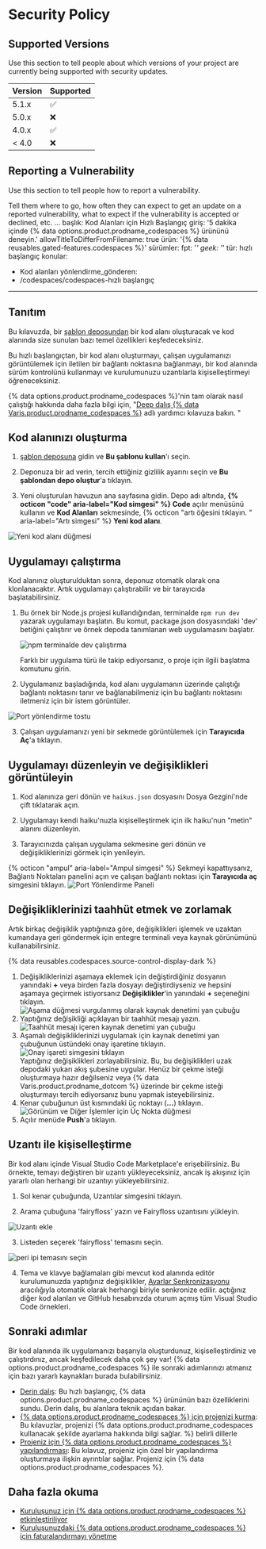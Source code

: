 # Security Policy

## Supported Versions

Use this section to tell people about which versions of your project are
currently being supported with security updates.

| Version | Supported          |
| ------- | ------------------ |
| 5.1.x   | :white_check_mark: |
| 5.0.x   | :x:                |
| 4.0.x   | :white_check_mark: |
| < 4.0   | :x:                |

## Reporting a Vulnerability

Use this section to tell people how to report a vulnerability.

Tell them where to go, how often they can expect to get an update on a
reported vulnerability, what to expect if the vulnerability is accepted or
declined, etc.
...
başlık: Kod Alanları için Hızlı Başlangıç
giriş: '5 dakika içinde {% data options.product.prodname_codespaces %} ürününü deneyin.'
allowTitleToDifferFromFilename: true
ürün: '{% data reusables.gated-features.codespaces %}'
sürümler:
  fpt: '*'
  geek: '*'
tür: hızlı başlangıç
konular:
  - Kod alanları
yönlendirme_gönderen:
  - /codespaces/codespaces-hızlı başlangıç
---

## Tanıtım

Bu kılavuzda, bir [şablon deposundan](https://github.com/2percentsilk/haikus-for-codespaces) bir kod alanı oluşturacak ve kod alanında size sunulan bazı temel özellikleri keşfedeceksiniz.

Bu hızlı başlangıçtan, bir kod alanı oluşturmayı, çalışan uygulamanızı görüntülemek için iletilen bir bağlantı noktasına bağlanmayı, bir kod alanında sürüm kontrolünü kullanmayı ve kurulumunuzu uzantılarla kişiselleştirmeyi öğreneceksiniz.

{% data options.product.prodname_codespaces %}'nin tam olarak nasıl çalıştığı hakkında daha fazla bilgi için, "[Deep dalış {% data Varis.product.prodname_codespaces %}](/codespaces/getting-started/deep-dive) adlı yardımcı kılavuza bakın. "

## Kod alanınızı oluşturma

1. [şablon deposuna](https://github.com/2percentsilk/haikus-for-codespaces) gidin ve **Bu şablonu kullan**'ı seçin.

2. Deponuza bir ad verin, tercih ettiğiniz gizlilik ayarını seçin ve **Bu şablondan depo oluştur**'a tıklayın.

3. Yeni oluşturulan havuzun ana sayfasına gidin. Depo adı altında, **{% octicon "code" aria-label="Kod simgesi" %} Code** açılır menüsünü kullanın ve **Kod Alanları** sekmesinde, {% octicon "artı öğesini tıklayın. " aria-label="Artı simgesi" %} **Yeni kod alanı**.

  ![Yeni kod alanı düğmesi](/assets/images/help/codespaces/new-codespace-button.png)

## Uygulamayı çalıştırma

Kod alanınız oluşturulduktan sonra, deponuz otomatik olarak ona klonlanacaktır. Artık uygulamayı çalıştırabilir ve bir tarayıcıda başlatabilirsiniz.

1. Bu örnek bir Node.js projesi kullandığından, terminalde `npm run dev` yazarak uygulamayı başlatın. Bu komut, package.json dosyasındaki 'dev' betiğini çalıştırır ve örnek depoda tanımlanan web uygulamasını başlatır.
   
   ![npm terminalde dev çalıştırma](/assets/images/help/codespaces/codespaces-npm-run-dev.png)

    Farklı bir uygulama türü ile takip ediyorsanız, o proje için ilgili başlatma komutunu girin.

2. Uygulamanız başladığında, kod alanı uygulamanın üzerinde çalıştığı bağlantı noktasını tanır ve bağlanabilmeniz için bu bağlantı noktasını iletmeniz için bir istem görüntüler.

  ![Port yönlendirme tostu](/assets/images/help/codespaces/quickstart-port-toast.png)

3. Çalışan uygulamanızı yeni bir sekmede görüntülemek için **Tarayıcıda Aç**'a tıklayın.

## Uygulamayı düzenleyin ve değişiklikleri görüntüleyin

1. Kod alanınıza geri dönün ve `haikus.json` dosyasını Dosya Gezgini'nde çift tıklatarak açın.

2. Uygulamayı kendi haiku'nuzla kişiselleştirmek için ilk haiku'nun "metin" alanını düzenleyin.

3. Tarayıcınızda çalışan uygulama sekmesine geri dönün ve değişikliklerinizi görmek için yenileyin.
   
  {% octicon "ampul" aria-label="Ampul simgesi" %} Sekmeyi kapattıysanız, Bağlantı Noktaları panelini açın ve çalışan bağlantı noktası için **Tarayıcıda aç** simgesini tıklayın.
  ![Port Yönlendirme Paneli](/assets/images/help/codespaces/quickstart-forward-port.png)

## Değişikliklerinizi taahhüt etmek ve zorlamak

Artık birkaç değişiklik yaptığınıza göre, değişiklikleri işlemek ve uzaktan kumandaya geri göndermek için entegre terminali veya kaynak görünümünü kullanabilirsiniz.

{% data reusables.codespaces.source-control-display-dark %}
1. Değişikliklerinizi aşamaya eklemek için değiştirdiğiniz dosyanın yanındaki **+** veya birden fazla dosyayı değiştirdiyseniz ve hepsini aşamaya geçirmek istiyorsanız **Değişiklikler**'in yanındaki **+** seçeneğini tıklayın.
![Aşama düğmesi vurgulanmış olarak kaynak denetimi yan çubuğu](/assets/images/help/codespaces/codespaces-commit-stage.png)
1. Yaptığınız değişikliği açıklayan bir taahhüt mesajı yazın.
![Taahhüt mesajı içeren kaynak denetimi yan çubuğu](/assets/images/help/codespaces/codespaces-commit-commit-message.png)  
1. Aşamalı değişikliklerinizi uygulamak için kaynak denetimi yan çubuğunun üstündeki onay işaretine tıklayın.
![Onay işareti simgesini tıklayın](/assets/images/help/codespaces/codespaces-commit-checkmark-icon.png)  
    Yaptığınız değişiklikleri zorlayabilirsiniz. Bu, bu değişiklikleri uzak depodaki yukarı akış şubesine uygular. Henüz bir çekme isteği oluşturmaya hazır değilseniz veya {% data Varis.product.prodname_dotcom %} üzerinde bir çekme isteği oluşturmayı tercih ediyorsanız bunu yapmak isteyebilirsiniz.
1. Kenar çubuğunun üst kısmındaki üç noktayı (**...**) tıklayın.
![Görünüm ve Diğer İşlemler için Üç Nokta düğmesi](/assets/images/help/codespaces/source-control-ellipsis-button-nochanges.png)
1. Açılır menüde **Push**'a tıklayın.

## Uzantı ile kişiselleştirme

Bir kod alanı içinde Visual Studio Code Marketplace'e erişebilirsiniz. Bu örnekte, temayı değiştiren bir uzantı yükleyeceksiniz, ancak iş akışınız için yararlı olan herhangi bir uzantıyı yükleyebilirsiniz.

1. Sol kenar çubuğunda, Uzantılar simgesini tıklayın.

2. Arama çubuğuna 'fairyfloss' yazın ve Fairyfloss uzantısını yükleyin.

  ![Uzantı ekle](/assets/images/help/codespaces/add-extension.png)

3. Listeden seçerek 'fairyfloss' temasını seçin.

  ![peri ipi temasını seçin](/assets/images/help/codespaces/fairyfloss.png)

4. Tema ve klavye bağlamaları gibi mevcut kod alanında editör kurulumunuzda yaptığınız değişiklikler, [Ayarlar Senkronizasyonu](https://code.visualstudio.com/docs/editor/settings-sync) aracılığıyla otomatik olarak herhangi biriyle senkronize edilir. açtığınız diğer kod alanları ve GitHub hesabınızda oturum açmış tüm Visual Studio Code örnekleri.

## Sonraki adımlar

Bir kod alanında ilk uygulamanızı başarıyla oluşturdunuz, kişiselleştirdiniz ve çalıştırdınız, ancak keşfedilecek daha çok şey var! {% data options.product.prodname_codespaces %} ile sonraki adımlarınızı atmanız için bazı yararlı kaynakları burada bulabilirsiniz.
  - [Derin dalış](/codespaces/getting-started/deep-dive): Bu hızlı başlangıç, {% data options.product.prodname_codespaces %} ürününün bazı özelliklerini sundu. Derin dalış, bu alanlara teknik açıdan bakar.
  - [{% data options.product.prodname_codespaces %} için projenizi kurma](/codespaces/getting-started-with-codespaces): Bu kılavuzlar, projenizi {% data options.product.prodname_codespaces kullanacak şekilde ayarlama hakkında bilgi sağlar. %} belirli dillerle
  - [Projeniz için {% data options.product.prodname_codespaces %} yapılandırması](/codespaces/setting-up-your-codespace/configuring-codespaces-for-your-project): Bu kılavuz, projeniz için özel bir yapılandırma oluşturmaya ilişkin ayrıntılar sağlar. Projeniz için {% data options.product.prodname_codespaces %}.

## Daha fazla okuma

- [Kuruluşunuz için {% data options.product.prodname_codespaces %} etkinleştiriliyor](/codespaces/managing-codespaces-for-your-organization/eneasing-codespaces-for-your-organization)
- [Kuruluşunuzdaki {% data options.product.prodname_codespaces %} için faturalandırmayı yönetme](/codespaces/managing-codespaces-for-your-organization/managing-billing-for-codespaces-in-your-organizasyonunuz)
